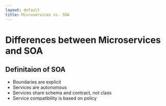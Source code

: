 ```yaml
---
layout: default
title: Microservices vs. SOA
---
```


# Differences between Microservices and SOA

## Definitaion of SOA

- Boundaries are explicit
- Services are autonomous
- Services share schema and contract, not class
- Service compatibility is based on policy
